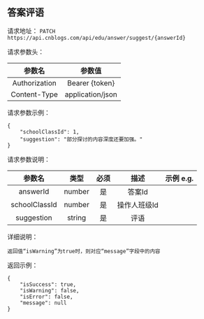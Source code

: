 ## 答案评语

请求地址：
`PATCH https://api.cnblogs.com/api/edu/answer/suggest/{answerId}`

请求参数头：

|参数名|参数值|
|:---:|:---:|
|Authorization|Bearer {token}|
|Content-Type|application/json|

请求参数示例：
```
{
    "schoolClassId": 1,
    "suggestion": "部分探讨的内容深度还要加强。"
}
```

请求参数说明：

|参数名|类型|必须|描述|示例 e.g.|
|:---:|:---:|:---:|:---:|:---:|
|answerId|number|是|答案Id||
|schoolClassId|number|是|操作人班级Id||
|suggestion|string|是|评语||


详细说明：
```
返回值“isWarning”为true时，则对应“message”字段中的内容

```

返回示例：
```
{
    "isSuccess": true,
    "isWarning": false,
    "isError": false,
    "message": null
}
```


